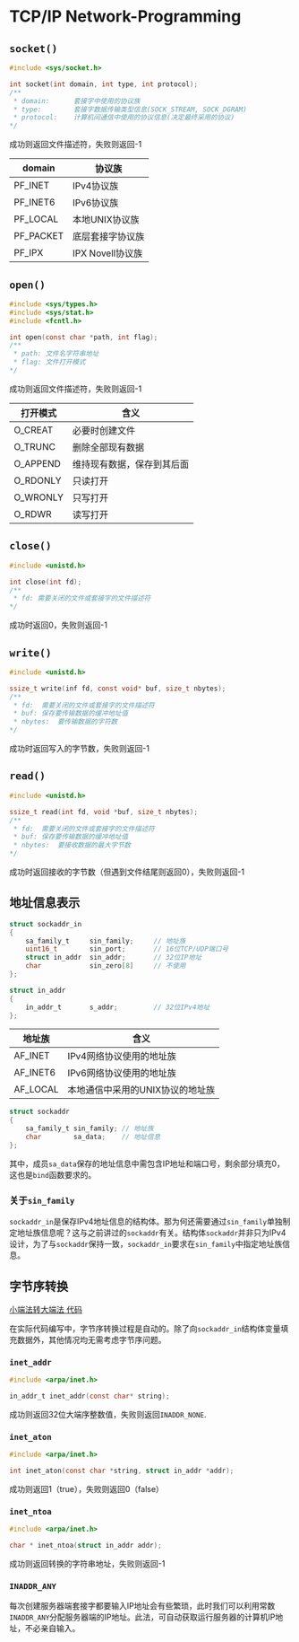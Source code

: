 # TCP/IP Network-Programming

## `socket()`

```C
#include <sys/socket.h>

int socket(int domain, int type, int protocol);
/**
 * domain:      套接字中使用的协议族
 * type:        套接字数据传输类型信息(SOCK_STREAM, SOCK_DGRAM)
 * protocol:    计算机间通信中使用的协议信息(决定最终采用的协议)
*/
```

成功则返回文件描述符，失败则返回-1

| domain | 协议族 |
| --- | --- |
| PF_INET | IPv4协议族 |
| PF_INET6 | IPv6协议族 |
| PF_LOCAL | 本地UNIX协议族 |
| PF_PACKET | 底层套接字协议族 |
| PF_IPX | IPX Novell协议族 |


## `open()`

```C
#include <sys/types.h>
#include <sys/stat.h>
#include <fcntl.h>

int open(const char *path, int flag);
/**
 * path: 文件名字符串地址
 * flag: 文件打开模式
*/
```

成功则返回文件描述符，失败则返回-1

| 打开模式 | 含义 |
| --- | --- |
| O_CREAT | 必要时创建文件 |
| O_TRUNC | 删除全部现有数据 |
| O_APPEND | 维持现有数据，保存到其后面 |
| O_RDONLY | 只读打开 |
| O_WRONLY | 只写打开 |
| O_RDWR | 读写打开 |


## `close()`

```C
#include <unistd.h>

int close(int fd);
/**
 * fd: 需要关闭的文件或套接字的文件描述符
*/
```

成功时返回0，失败则返回-1

## `write()`

```C
#include <unistd.h>

ssize_t write(inf fd, const void* buf, size_t nbytes);
/**
 * fd:  需要关闭的文件或套接字的文件描述符
 * buf: 保存要传输数据的缓冲地址值
 * nbytes:  要传输数据的字符数
*/
```

成功时返回写入的字节数，失败则返回-1

## `read()`

```C
#include <unistd.h>

ssize_t read(int fd, void *buf, size_t nbytes);
/**
 * fd:  需要关闭的文件或套接字的文件描述符
 * buf: 保存要传输数据的缓冲地址值
 * nbytes:  要接收数据的最大字节数
*/
```

成功时返回接收的字节数（但遇到文件结尾则返回0），失败则返回-1


## 地址信息表示

```C
struct sockaddr_in 
{
    sa_family_t     sin_family;     // 地址族
    uint16_t        sin_port;       // 16位TCP/UDP端口号
    struct in_addr  sin_addr;       // 32位IP地址
    char            sin_zero[8]     // 不使用
};

struct in_addr
{
    in_addr_t       s_addr;         // 32位IPv4地址
};
```

| 地址族 | 含义 |
| --- | --- |
| AF_INET | IPv4网络协议使用的地址族 |
| AF_INET6 | IPv6网络协议使用的地址族 |
| AF_LOCAL | 本地通信中采用的UNIX协议的地址族 |


```C
struct sockaddr
{
    sa_family_t sin_family; // 地址族
    char        sa_data;    // 地址信息
};
```
其中，成员`sa_data`保存的地址信息中需包含IP地址和端口号，剩余部分填充0，这也是`bind`函数要求的。

### 关于`sin_family`

`sockaddr_in`是保存IPv4地址信息的结构体。那为何还需要通过`sin_family`单独制定地址族信息呢？这与之前讲过的`sockaddr`有关。结构体`sockaddr`并非只为IPv4设计，为了与`sockaddr`保持一致，`sockaddr_in`要求在`sin_family`中指定地址族信息。

## 字节序转换

[小端法转大端法 代码](./Ch03/endian_conv.c)

在实际代码编写中，字节序转换过程是自动的。除了向`sockaddr_in`结构体变量填充数据外，其他情况均无需考虑字节序问题。

### `inet_addr`

```C
#include <arpa/inet.h>

in_addr_t inet_addr(const char* string);
```

成功则返回32位大端序整数值，失败则返回`INADDR_NONE`. 

### `inet_aton`

```C
#include <arpa/inet.h>

int inet_aton(const char *string, struct in_addr *addr);
```

成功则返回1（true），失败则返回0（false）

### `inet_ntoa`

```C
#include <arpa/inet.h>

char * inet_ntoa(struct in_addr addr);
```

成功则返回转换的字符串地址，失败则返回-1

### `INADDR_ANY`

每次创建服务器端套接字都要输入IP地址会有些繁琐，此时我们可以利用常数`INADDR_ANY`分配服务器端的IP地址。此法，可自动获取运行服务器的计算机IP地址，不必亲自输入。
